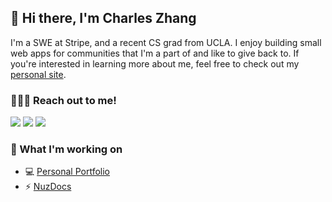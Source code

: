 ## 👋 Hi there, I'm Charles Zhang
I'm a SWE at Stripe, and a recent CS grad from UCLA. I enjoy building small web apps for communities that I'm a part of and like to give back to. If you're interested in learning more about me, feel free to check out my [personal site](https://czhangy.io).

### 🙋🏻‍♂️ Reach out to me!
[<img src="https://img.shields.io/badge/Instagram-E4405F?style=for-the-badge&logo=instagram&logoColor=white" />](https://www.instagram.com/c.zhangg/)
[<img src="https://img.shields.io/badge/LinkedIn-0077B5?style=for-the-badge&logo=linkedin&logoColor=white" />](https://www.linkedin.com/in/charles-zhang-14746519b/)
[<img src="https://img.shields.io/badge/Twitter-1DA1F2?style=for-the-badge&logo=twitter&logoColor=white" />](https://twitter.com/czhangy_)

### 📌 What I'm working on
- 💻 [Personal Portfolio](https://czhangy.io)
- ⚡ [NuzDocs](https://nuzdocs.vercel.app/)
